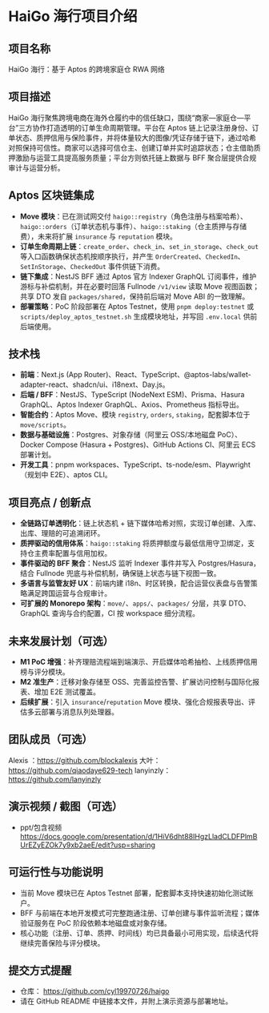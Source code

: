 # HaiGo 海行项目介绍

## 项目名称
HaiGo 海行：基于 Aptos 的跨境家庭仓 RWA 网络

## 项目描述
HaiGo 海行聚焦跨境电商在海外仓履约中的信任缺口，围绕“商家—家庭仓—平台”三方协作打造透明的订单生命周期管理。平台在 Aptos 链上记录注册身份、订单状态、质押信用与保险事件，并将体量较大的图像/凭证存储于链下，通过哈希对照保持可信性。商家可以选择可信仓主、创建订单并实时追踪状态；仓主借助质押激励与运营工具提高服务质量；平台方则依托链上数据与 BFF 聚合层提供合规审计与运营分析。

## Aptos 区块链集成
- **Move 模块**：已在测试网交付 `haigo::registry`（角色注册与档案哈希）、`haigo::orders`（订单状态机与事件）、`haigo::staking`（仓主质押与存储费），未来将扩展 `insurance` 与 `reputation` 模块。
- **订单生命周期上链**：`create_order`、`check_in`、`set_in_storage`、`check_out` 等入口函数确保状态机按顺序执行，并产生 `OrderCreated`、`CheckedIn`、`SetInStorage`、`CheckedOut` 事件供链下消费。
- **链下集成**：NestJS BFF 通过 Aptos 官方 Indexer GraphQL 订阅事件，维护游标与补偿机制，并在必要时回落 Fullnode `/v1/view` 读取 Move 视图函数；共享 DTO 发自 `packages/shared`，保持前后端对 Move ABI 的一致理解。
- **部署策略**：PoC 阶段部署在 Aptos Testnet，使用 `pnpm deploy:testnet` 或 `scripts/deploy_aptos_testnet.sh` 生成模块地址，并写回 `.env.local` 供前后端使用。

## 技术栈
- **前端**：Next.js (App Router)、React、TypeScript、@aptos-labs/wallet-adapter-react、shadcn/ui、i18next、Day.js。
- **后端 / BFF**：NestJS、TypeScript (NodeNext ESM)、Prisma、Hasura GraphQL、Aptos Indexer GraphQL、Axios、Prometheus 指标导出。
- **智能合约**：Aptos Move、模块 `registry`, `orders`, `staking`，配套脚本位于 `move/scripts`。
- **数据与基础设施**：Postgres、对象存储（阿里云 OSS/本地磁盘 PoC）、Docker Compose (Hasura + Postgres)、GitHub Actions CI、阿里云 ECS 部署计划。
- **开发工具**：pnpm workspaces、TypeScript、ts-node/esm、Playwright（规划中 E2E）、aptos CLI。

## 项目亮点 / 创新点
- **全链路订单透明化**：链上状态机 + 链下媒体哈希对照，实现订单创建、入库、出库、理赔的可追溯闭环。
- **质押驱动的信用体系**：`haigo::staking` 将质押额度与最低信用守卫绑定，支持仓主费率配置与信用加权。
- **事件驱动的 BFF 聚合**：NestJS 监听 Indexer 事件并写入 Postgres/Hasura，结合 Fullnode 兜底与补偿机制，确保链上状态与链下视图一致。
- **多语言与监管友好 UX**：前端内建 i18n、时区转换，配合运营仪表盘与告警策略满足跨国运营与合规审计。
- **可扩展的 Monorepo 架构**：`move/`、`apps/`、`packages/` 分层，共享 DTO、GraphQL 查询与合约配置，CI 按 workspace 细分流程。

## 未来发展计划（可选）
- **M1 PoC 增强**：补齐理赔流程端到端演示、开启媒体哈希抽检、上线质押信用榜与评分模块。
- **M2 准生产**：迁移对象存储至 OSS、完善监控告警、扩展访问控制与国际化报表、增加 E2E 测试覆盖。
- **后续扩展**：引入 `insurance`/`reputation` Move 模块、强化合规报表导出、评估多云部署与消息队列处理器。

## 团队成员（可选）
Alexis ：https://github.com/blockalexis
大叶： https://github.com/qiaodaye629-tech 
lanyinzly： https://github.com/lanyinzly

## 演示视频 / 截图（可选）
- ppt/包含视频 https://docs.google.com/presentation/d/1HiV6dht88IHgzLladCLDFPlmBUrEZyEZOk7y9xb2aeE/edit?usp=sharing

## 可运行性与功能说明
- 当前 Move 模块已在 Aptos Testnet 部署，配套脚本支持快速初始化测试账户。
- BFF 与前端在本地开发模式可完整跑通注册、订单创建与事件监听流程；媒体验证服务在 PoC 阶段依赖本地磁盘或对象存储。
- 核心功能（注册、订单、质押、时间线）均已具备最小可用实现，后续迭代将继续完善保险与评分模块。

## 提交方式提醒
- 仓库： https://github.com/cyl19970726/haigo
- 请在 GitHub README 中链接本文件，并附上演示资源与部署地址。
